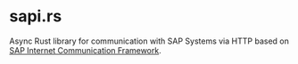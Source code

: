# sapi.rs
Async Rust library for communication with SAP Systems via HTTP based on [SAP Internet Communication Framework](sifc).

[sicf]: https://help.sap.com/doc/abapdocu_751_index_htm/7.51/en-us/abenicf.htm
